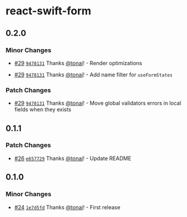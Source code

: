 # react-swift-form

## 0.2.0

### Minor Changes

- [#29](https://github.com/tonai/react-swift-form/pull/29) [`9478131`](https://github.com/tonai/react-swift-form/commit/9478131a334a77de21468b7af7132b29af27655f) Thanks [@tonai](https://github.com/tonai)! - Render optimizations

- [#29](https://github.com/tonai/react-swift-form/pull/29) [`9478131`](https://github.com/tonai/react-swift-form/commit/9478131a334a77de21468b7af7132b29af27655f) Thanks [@tonai](https://github.com/tonai)! - Add name filter for `useFormStates`

### Patch Changes

- [#29](https://github.com/tonai/react-swift-form/pull/29) [`9478131`](https://github.com/tonai/react-swift-form/commit/9478131a334a77de21468b7af7132b29af27655f) Thanks [@tonai](https://github.com/tonai)! - Move global validators errors in local fields when they exists

## 0.1.1

### Patch Changes

- [#26](https://github.com/tonai/react-swift-form/pull/26) [`e657729`](https://github.com/tonai/react-swift-form/commit/e65772935f959d4e3061f911c308560dbea7eda0) Thanks [@tonai](https://github.com/tonai)! - Update README

## 0.1.0

### Minor Changes

- [#24](https://github.com/tonai/react-swift-form/pull/24) [`1e7d5fd`](https://github.com/tonai/react-swift-form/commit/1e7d5fd7059fb45e4f996e530046321b4ce2df44) Thanks [@tonai](https://github.com/tonai)! - First release
